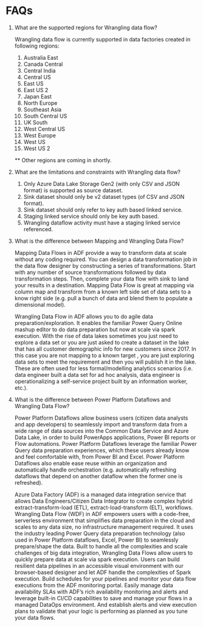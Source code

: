 FAQs
================================

1. What are the supported regions for Wrangling data flow?

   Wrangling data flow is currently supported in data factories created in following regions:
   1. Australia East
   2. Canada Central
   3. Central India
   4. Central US
   5. East US
   6. East US 2
   7. Japan East
   8. North Europe
   9. Southeast Asia
   10. South Central US
   11. UK South
   12. West Central US
   13. West Europe
   14. West US
   15. West US 2

   ** Other regions are coming in shortly.

2. What are the limitations and constraints with Wrangling data flow?

   1. Only Azure Data Lake Storage Gen2 (with only CSV and JSON format) is supported as source dataset.
   2. Sink dataset should only be v2 dataset types (of CSV and JSON format).
   2. Sink dataset should only refer to key auth based linked service.
   3. Staging linked service should only be key auth based.
   4. Wrangling dataflow activity must have a staging linked service referenced.

3. What is the difference between Mapping and Wrangling Data Flow?

   Mapping Data Flows in ADF provide a way to transform data at scale without any coding required. You can design a data transformation job in the data flow designer by constructing a series of transformations. Start with any number of source transformations followed by data transformation steps. Then, complete your data flow with sink to land your results in a destination. Mapping Data Flow is great at mapping via column map and transform from a known left side set of data sets to a know right side (e.g. pull a bunch of data and blend them to populate a dimensional model).

   Wrangling Data Flow in ADF allows you to do agile data preparation/exploration. It enables the familiar Power Query Online mashup editor to do data preparation but now at scale via spark execution. With the rise of data lakes sometimes you just need to explore a data set or you are just asked to create a dataset in the lake that has all customer demographic info for new customers since 2017. In this case you are not mapping to a known target , you are just exploring data sets to meet the requirement and then you will publish it in the lake.  These are often used for less formal/modelling analytics scenarios (i.e. data engineer built a data set for ad hoc analysis, data engineer is operationalizing a self-service project built by an information worker, etc.).

4. What is the difference between Power Platform Dataflows and Wrangling Data Flow?
   
   Power Platform Dataflows allow business users (citizen data analysts and app developers) to seamlessly import and transform data from a wide range of data sources into the Common Data Service and Azure Data Lake, in order to build PowerApps applications, Power BI reports or Flow automations. Power Platform Dataflows leverage the familiar Power Query data preparation experiences, which these users already know and feel comfortable with, from Power BI and Excel. Power Platform Dataflows also enable ease reuse within an organization and automatically handle orchestration (e.g. automatically refreshing dataflows that depend on another dataflow when the former one is refreshed).

   Azure Data Factory (ADF) is a managed data integration service that allows Data Engineers/Citizen Data Integrator to create complex hybrid extract-transform-load (ETL), extract-load-transform (ELT), workflows. Wrangling Data Flow (WDF) in ADF empowers users with a code-free, serverless environment that simplifies data preparation in the cloud and scales to any data size, no infrastructure management required. It uses the industry leading Power Query data preparation technology (also used in Power Platform dataflows, Excel, Power BI) to seamlessly prepare/shape the data. Built to handle all the complexities and scale challenges of big data integration, Wrangling Data Flows allow users to quickly prepare data at scale via spark execution. Users can build resilient data pipelines in an accessible visual environment with our browser-based designer and let ADF handle the complexities of Spark execution. Build schedules for your pipelines and monitor your data flow executions from the ADF monitoring portal. Easily manage data availability SLAs with ADF’s rich availability monitoring and alerts and leverage built-in CI/CD capabilities to save and manage your flows in a managed DataOps environment. And establish alerts and view execution plans to validate that your logic is performing as planned as you tune your data flows.
